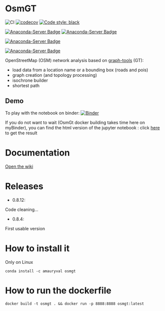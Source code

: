 OsmGT
====

![CI](https://github.com/amauryval/osmgt/workflows/CI/badge.svg?branch=master)
[![codecov](https://codecov.io/gh/amauryval/osmgt/branch/master/graph/badge.svg)](https://codecov.io/gh/amauryval/osmgt)
[![Code style: black](https://img.shields.io/badge/code%20style-black-000000.svg)](https://github.com/ambv/black)

[![Anaconda-Server Badge](https://anaconda.org/amauryval/osmgt/badges/version.svg)](https://anaconda.org/amauryval/osmgt)
[![Anaconda-Server Badge](https://anaconda.org/amauryval/osmgt/badges/latest_release_date.svg)](https://anaconda.org/amauryval/osmgt)

[![Anaconda-Server Badge](https://anaconda.org/amauryval/osmgt/badges/platforms.svg)](https://anaconda.org/amauryval/osmgt)

[![Anaconda-Server Badge](https://anaconda.org/amauryval/osmgt/badges/installer/conda.svg)](https://conda.anaconda.org/amauryval)


OpenStreetMap (OSM) network analysis based on [graph-tools](https://graph-tool.skewed.de/) (GT): 
* load data from a location name or a bounding box (roads and pois)
* graph creation (and topology processing)
* isochrone builder
* shortest path 


## Demo

To play with the notebook on binder: [![Binder](https://mybinder.org/badge_logo.svg)](https://mybinder.org/v2/gh/amauryval/osmgt/master?filepath=example.ipynb)

If you do not want to wait (OsmGt docker building takes time here on myBinder), you can find the html version of the jupyter notebook : click [here](https://amauryval.github.io/osmgt/) to get the result


# Documentation

[Open the wiki](https://github.com/amauryval/osmgt/wiki/OsmGT-Wiki)

# Releases

- 0.8.12:

Code cleaning...


- 0.8.4:

First usable version


# How to install it 

Only on Linux

```
conda install -c amauryval osmgt
```

# How to run the dockerfile 
```
docker build -t osmgt . && docker run -p 8888:8888 osmgt:latest
```
